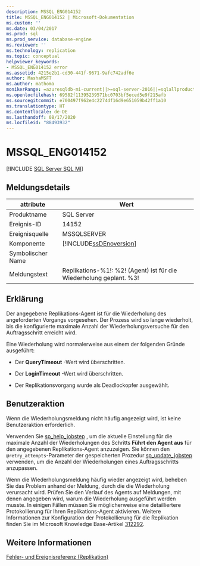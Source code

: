 ```yaml
---
description: MSSQL_ENG014152
title: MSSQL_ENG014152 | Microsoft-Dokumentation
ms.custom: ''
ms.date: 03/04/2017
ms.prod: sql
ms.prod_service: database-engine
ms.reviewer: ''
ms.technology: replication
ms.topic: conceptual
helpviewer_keywords:
- MSSQL_ENG014152 error
ms.assetid: 4215e2b1-cd30-441f-9671-9afc742adf6e
author: MashaMSFT
ms.author: mathoma
monikerRange: =azuresqldb-mi-current||>=sql-server-2016||=sqlallproducts-allversions
ms.openlocfilehash: 69582f11395239571bc0703bf5eced5e9f215afb
ms.sourcegitcommit: e700497f962e4c2274df16d9e651059b42ff1a10
ms.translationtype: HT
ms.contentlocale: de-DE
ms.lasthandoff: 08/17/2020
ms.locfileid: "88493932"
---
```

# <a name="mssql_eng014152"></a>MSSQL_ENG014152
[!INCLUDE [SQL Server SQL MI](../../includes/applies-to-version/sql-asdbmi.md)]
    
## <a name="message-details"></a>Meldungsdetails  
  
|attribute|Wert|  
|-|-|  
|Produktname|SQL Server|  
|Ereignis-ID|14152|  
|Ereignisquelle|MSSQLSERVER|  
|Komponente|[!INCLUDE[ssDEnoversion](../../includes/ssdenoversion-md.md)]|  
|Symbolischer Name||  
|Meldungstext|Replikations-%1!: %2! (Agent) ist für die Wiederholung geplant. %3!|  
  
## <a name="explanation"></a>Erklärung  
 Der angegebene Replikations-Agent ist für die Wiederholung des angeforderten Vorgangs vorgesehen. Der Prozess wird so lange wiederholt, bis die konfigurierte maximale Anzahl der Wiederholungsversuche für den Auftragsschritt erreicht wird.  
  
 Eine Wiederholung wird normalerweise aus einem der folgenden Gründe ausgeführt:  
  
-   Der **QueryTimeout** -Wert wird überschritten.  
  
-   Der **LoginTimeout** -Wert wird überschritten.  
  
-   Der Replikationsvorgang wurde als Deadlockopfer ausgewählt.  
  
## <a name="user-action"></a>Benutzeraktion  
 Wenn die Wiederholungsmeldung nicht häufig angezeigt wird, ist keine Benutzeraktion erforderlich.  
  
 Verwenden Sie [sp_help_jobstep](../../relational-databases/system-stored-procedures/sp-help-jobstep-transact-sql.md) , um die aktuelle Einstellung für die maximale Anzahl der Wiederholungen des Schritts **Führt den Agent aus** für den angegebenen Replikations-Agent anzuzeigen. Sie können den `@retry_attempts`-Parameter der gespeicherten Prozedur [sp_update_jobstep](../../relational-databases/system-stored-procedures/sp-update-jobstep-transact-sql.md) verwenden, um die Anzahl der Wiederholungen eines Auftragsschritts anzupassen.  
  
 Wenn die Wiederholungsmeldung häufig wieder angezeigt wird, beheben Sie das Problem anhand der Meldung, durch die die Wiederholung verursacht wird. Prüfen Sie den Verlauf des Agents auf Meldungen, mit denen angegeben wird, warum die Wiederholung ausgeführt werden musste. In einigen Fällen müssen Sie möglicherweise eine detailliertere Protokollierung für Ihren Replikations-Agent aktivieren. Weitere Informationen zur Konfiguration der Protokollierung für die Replikation finden Sie im Microsoft Knowledge Base-Artikel [312292](https://support.microsoft.com/kb/312292).  
  
## <a name="see-also"></a>Weitere Informationen  
 [Fehler- und Ereignisreferenz &#40;Replikation&#41;](../../relational-databases/replication/errors-and-events-reference-replication.md)  
  
  
